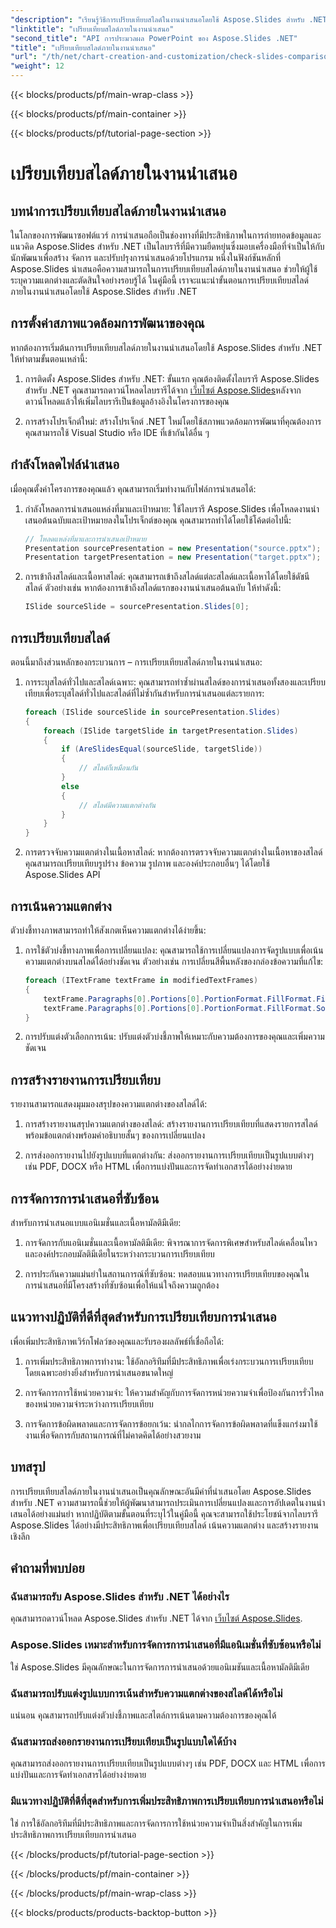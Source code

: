 ```yaml
---
"description": "เรียนรู้วิธีการเปรียบเทียบสไลด์ในงานนำเสนอโดยใช้ Aspose.Slides สำหรับ .NET คำแนะนำทีละขั้นตอนพร้อมโค้ดต้นฉบับเพื่อการเปรียบเทียบที่แม่นยำ"
"linktitle": "เปรียบเทียบสไลด์ภายในงานนำเสนอ"
"second_title": "API การประมวลผล PowerPoint ของ Aspose.Slides .NET"
"title": "เปรียบเทียบสไลด์ภายในงานนำเสนอ"
"url": "/th/net/chart-creation-and-customization/check-slides-comparison/"
"weight": 12
---
```


{{< blocks/products/pf/main-wrap-class >}}

{{< blocks/products/pf/main-container >}}

{{< blocks/products/pf/tutorial-page-section >}}

# เปรียบเทียบสไลด์ภายในงานนำเสนอ


## บทนำการเปรียบเทียบสไลด์ภายในงานนำเสนอ

ในโลกของการพัฒนาซอฟต์แวร์ การนำเสนอถือเป็นช่องทางที่มีประสิทธิภาพในการถ่ายทอดข้อมูลและแนวคิด Aspose.Slides สำหรับ .NET เป็นไลบรารีที่มีความยืดหยุ่นซึ่งมอบเครื่องมือที่จำเป็นให้กับนักพัฒนาเพื่อสร้าง จัดการ และปรับปรุงการนำเสนอด้วยโปรแกรม หนึ่งในฟังก์ชันหลักที่ Aspose.Slides นำเสนอคือความสามารถในการเปรียบเทียบสไลด์ภายในงานนำเสนอ ช่วยให้ผู้ใช้ระบุความแตกต่างและตัดสินใจอย่างรอบรู้ได้ ในคู่มือนี้ เราจะแนะนำขั้นตอนการเปรียบเทียบสไลด์ภายในงานนำเสนอโดยใช้ Aspose.Slides สำหรับ .NET

## การตั้งค่าสภาพแวดล้อมการพัฒนาของคุณ

หากต้องการเริ่มต้นการเปรียบเทียบสไลด์ภายในงานนำเสนอโดยใช้ Aspose.Slides สำหรับ .NET ให้ทำตามขั้นตอนเหล่านี้:

1. การติดตั้ง Aspose.Slides สำหรับ .NET: ขั้นแรก คุณต้องติดตั้งไลบรารี Aspose.Slides สำหรับ .NET คุณสามารถดาวน์โหลดไลบรารีได้จาก  [เว็บไซต์ Aspose.Slides](https://releases.aspose.com/slides/net/)หลังจากดาวน์โหลดแล้วให้เพิ่มไลบรารีเป็นข้อมูลอ้างอิงในโครงการของคุณ

2. การสร้างโปรเจ็กต์ใหม่: สร้างโปรเจ็กต์ .NET ใหม่โดยใช้สภาพแวดล้อมการพัฒนาที่คุณต้องการ คุณสามารถใช้ Visual Studio หรือ IDE ที่เข้ากันได้อื่น ๆ

## กำลังโหลดไฟล์นำเสนอ

เมื่อคุณตั้งค่าโครงการของคุณแล้ว คุณสามารถเริ่มทำงานกับไฟล์การนำเสนอได้:

1. กำลังโหลดการนำเสนอแหล่งที่มาและเป้าหมาย:
   ใช้ไลบรารี Aspose.Slides เพื่อโหลดงานนำเสนอต้นฉบับและเป้าหมายลงในโปรเจ็กต์ของคุณ คุณสามารถทำได้โดยใช้โค้ดต่อไปนี้:

   ```csharp
   // โหลดแหล่งที่มาและการนำเสนอเป้าหมาย
   Presentation sourcePresentation = new Presentation("source.pptx");
   Presentation targetPresentation = new Presentation("target.pptx");
   ```

2. การเข้าถึงสไลด์และเนื้อหาสไลด์:
   คุณสามารถเข้าถึงสไลด์แต่ละสไลด์และเนื้อหาได้โดยใช้ดัชนีสไลด์ ตัวอย่างเช่น หากต้องการเข้าถึงสไลด์แรกของงานนำเสนอต้นฉบับ ให้ทำดังนี้:

   ```csharp
   ISlide sourceSlide = sourcePresentation.Slides[0];
   ```

## การเปรียบเทียบสไลด์

ตอนนี้มาถึงส่วนหลักของกระบวนการ – การเปรียบเทียบสไลด์ภายในงานนำเสนอ:

1. การระบุสไลด์ทั่วไปและสไลด์เฉพาะ:
   คุณสามารถทำซ้ำผ่านสไลด์ของการนำเสนอทั้งสองและเปรียบเทียบเพื่อระบุสไลด์ทั่วไปและสไลด์ที่ไม่ซ้ำกันสำหรับการนำเสนอแต่ละรายการ:

   ```csharp
   foreach (ISlide sourceSlide in sourcePresentation.Slides)
   {
       foreach (ISlide targetSlide in targetPresentation.Slides)
       {
           if (AreSlidesEqual(sourceSlide, targetSlide))
           {
               // สไลด์ก็เหมือนกัน
           }
           else
           {
               // สไลด์มีความแตกต่างกัน
           }
       }
   }
   ```

2. การตรวจจับความแตกต่างในเนื้อหาสไลด์:
   หากต้องการตรวจจับความแตกต่างในเนื้อหาของสไลด์ คุณสามารถเปรียบเทียบรูปร่าง ข้อความ รูปภาพ และองค์ประกอบอื่นๆ ได้โดยใช้ Aspose.Slides API

## การเน้นความแตกต่าง

ตัวบ่งชี้ทางภาพสามารถทำให้สังเกตเห็นความแตกต่างได้ง่ายขึ้น:

1. การใช้ตัวบ่งชี้ทางภาพเพื่อการเปลี่ยนแปลง:
   คุณสามารถใช้การเปลี่ยนแปลงการจัดรูปแบบเพื่อเน้นความแตกต่างบนสไลด์ได้อย่างชัดเจน ตัวอย่างเช่น การเปลี่ยนสีพื้นหลังของกล่องข้อความที่แก้ไข:

   ```csharp
   foreach (ITextFrame textFrame in modifiedTextFrames)
   {
       textFrame.Paragraphs[0].Portions[0].PortionFormat.FillFormat.FillType = FillType.Solid;
       textFrame.Paragraphs[0].Portions[0].PortionFormat.FillFormat.SolidFillColor.Color = Color.Yellow;
   }
   ```

2. การปรับแต่งตัวเลือกการเน้น:
   ปรับแต่งตัวบ่งชี้ภาพให้เหมาะกับความต้องการของคุณและเพิ่มความชัดเจน

## การสร้างรายงานการเปรียบเทียบ

รายงานสามารถแสดงมุมมองสรุปของความแตกต่างของสไลด์ได้:

1. การสร้างรายงานสรุปความแตกต่างของสไลด์:
   สร้างรายงานการเปรียบเทียบที่แสดงรายการสไลด์พร้อมข้อแตกต่างพร้อมคำอธิบายสั้นๆ ของการเปลี่ยนแปลง

2. การส่งออกรายงานไปยังรูปแบบที่แตกต่างกัน:
   ส่งออกรายงานการเปรียบเทียบเป็นรูปแบบต่างๆ เช่น PDF, DOCX หรือ HTML เพื่อการแบ่งปันและการจัดทำเอกสารได้อย่างง่ายดาย

## การจัดการการนำเสนอที่ซับซ้อน

สำหรับการนำเสนอแบบแอนิเมชั่นและเนื้อหามัลติมีเดีย:

1. การจัดการกับแอนิเมชั่นและเนื้อหามัลติมีเดีย:
   พิจารณาการจัดการพิเศษสำหรับสไลด์เคลื่อนไหวและองค์ประกอบมัลติมีเดียในระหว่างกระบวนการเปรียบเทียบ

2. การประกันความแม่นยำในสถานการณ์ที่ซับซ้อน:
   ทดสอบแนวทางการเปรียบเทียบของคุณในการนำเสนอที่มีโครงสร้างที่ซับซ้อนเพื่อให้แน่ใจถึงความถูกต้อง

## แนวทางปฏิบัติที่ดีที่สุดสำหรับการเปรียบเทียบการนำเสนอ

เพื่อเพิ่มประสิทธิภาพเวิร์กโฟลว์ของคุณและรับรองผลลัพธ์ที่เชื่อถือได้:

1. การเพิ่มประสิทธิภาพการทำงาน:
   ใช้อัลกอริทึมที่มีประสิทธิภาพเพื่อเร่งกระบวนการเปรียบเทียบ โดยเฉพาะอย่างยิ่งสำหรับการนำเสนอขนาดใหญ่

2. การจัดการการใช้หน่วยความจำ:
   ให้ความสำคัญกับการจัดการหน่วยความจำเพื่อป้องกันการรั่วไหลของหน่วยความจำระหว่างการเปรียบเทียบ

3. การจัดการข้อผิดพลาดและการจัดการข้อยกเว้น:
   นำกลไกการจัดการข้อผิดพลาดที่แข็งแกร่งมาใช้งานเพื่อจัดการกับสถานการณ์ที่ไม่คาดคิดได้อย่างสวยงาม

## บทสรุป

การเปรียบเทียบสไลด์ภายในงานนำเสนอเป็นคุณลักษณะอันมีค่าที่นำเสนอโดย Aspose.Slides สำหรับ .NET ความสามารถนี้ช่วยให้ผู้พัฒนาสามารถประเมินการเปลี่ยนแปลงและการอัปเดตในงานนำเสนอได้อย่างแม่นยำ หากปฏิบัติตามขั้นตอนที่ระบุไว้ในคู่มือนี้ คุณจะสามารถใช้ประโยชน์จากไลบรารี Aspose.Slides ได้อย่างมีประสิทธิภาพเพื่อเปรียบเทียบสไลด์ เน้นความแตกต่าง และสร้างรายงานเชิงลึก

## คำถามที่พบบ่อย

### ฉันสามารถรับ Aspose.Slides สำหรับ .NET ได้อย่างไร

คุณสามารถดาวน์โหลด Aspose.Slides สำหรับ .NET ได้จาก  [เว็บไซต์ Aspose.Slides](https://releases-aspose.com/slides/net/).

### Aspose.Slides เหมาะสำหรับการจัดการการนำเสนอที่มีแอนิเมชั่นที่ซับซ้อนหรือไม่

ใช่ Aspose.Slides มีคุณลักษณะในการจัดการการนำเสนอด้วยแอนิเมชันและเนื้อหามัลติมีเดีย

### ฉันสามารถปรับแต่งรูปแบบการเน้นสำหรับความแตกต่างของสไลด์ได้หรือไม่

แน่นอน คุณสามารถปรับแต่งตัวบ่งชี้ภาพและสไตล์การเน้นตามความต้องการของคุณได้

### ฉันสามารถส่งออกรายงานการเปรียบเทียบเป็นรูปแบบใดได้บ้าง

คุณสามารถส่งออกรายงานการเปรียบเทียบเป็นรูปแบบต่างๆ เช่น PDF, DOCX และ HTML เพื่อการแบ่งปันและการจัดทำเอกสารได้อย่างง่ายดาย

### มีแนวทางปฏิบัติที่ดีที่สุดสำหรับการเพิ่มประสิทธิภาพการเปรียบเทียบการนำเสนอหรือไม่

ใช่ การใช้อัลกอริทึมที่มีประสิทธิภาพและการจัดการการใช้หน่วยความจำเป็นสิ่งสำคัญในการเพิ่มประสิทธิภาพการเปรียบเทียบการนำเสนอ

{{< /blocks/products/pf/tutorial-page-section >}}

{{< /blocks/products/pf/main-container >}}

{{< /blocks/products/pf/main-wrap-class >}}

{{< blocks/products/products-backtop-button >}}